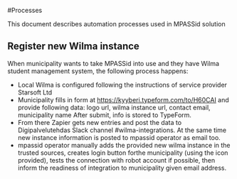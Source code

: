 #Processes 

This document describes automation processes used in MPASSid solution

## Register new Wilma instance
When municipality wants to take MPASSid into use and they have Wilma student management system, 
the following process happens: 
- Local Wilma is configured following the instructions of service provider Starsoft Ltd
- Municipality fills in form at https://kyyberi.typeform.com/to/H60CAI and provide following data: logo url, 
wilma instance url, contact email, municipality name
After submit, info is stored to TypeForm. 
- From there Zapier gets new entries and post the data to Digipalvelutehdas Slack 
channel #wilma-integrations. At the same time new instance information is posted to mpassid operator as email too. 
- mpassid operator manually adds the provided new wilma instance in the trusted sources, creates login button forthe municipality (using the icon provided), tests the connection with robot account if possible, then inform the readiness of integration to municipality given email address. 
